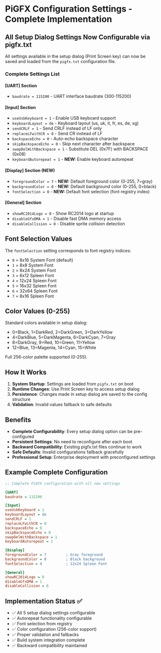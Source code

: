 # PiGFX Configuration Settings - Complete Implementation

## All Setup Dialog Settings Now Configurable via pigfx.txt

All settings available in the setup dialog (Print Screen key) can now be saved and loaded from the `pigfx.txt` configuration file.

### Complete Settings List

#### [UART] Section
- `baudrate = 115200` - UART interface baudrate (300-115200)

#### [Input] Section  
- `useUsbKeyboard = 1` - Enable USB keyboard support
- `keyboardLayout = de` - Keyboard layout (us, uk, it, fr, es, de, sg)
- `sendCRLF = 1` - Send CRLF instead of LF only
- `replaceLFwithCR = 0` - Send CR instead of LF
- `backspaceEcho = 0` - Auto-echo backspace character
- `skipBackspaceEcho = 0` - Skip next character after backspace
- `swapDelWithBackspace = 1` - Substitute DEL (0x7F) with BACKSPACE (0x08)
- `keyboardAutorepeat = 1` - **NEW:** Enable keyboard autorepeat

#### [Display] Section (NEW)
- `foregroundColor = 7` - **NEW:** Default foreground color (0-255, 7=gray)
- `backgroundColor = 0` - **NEW:** Default background color (0-255, 0=black)  
- `fontSelection = 0` - **NEW:** Default font selection (font registry index)

#### [General] Section
- `showRC2014Logo = 0` - Show RC2014 logo at startup
- `disableGfxDMA = 1` - Disable fast DMA memory access
- `disableCollision = 0` - Disable sprite collision detection

## Font Selection Values

The `fontSelection` setting corresponds to font registry indices:

- `0` = 8x16 System Font (default)
- `1` = 8x8 System Font
- `2` = 8x24 System Font  
- `3` = 6x12 Spleen Font
- `4` = 12x24 Spleen Font
- `5` = 16x32 Spleen Font
- `6` = 32x64 Spleen Font
- `7` = 8x16 Spleen Font

## Color Values (0-255)

Standard colors available in setup dialog:
- 0=Black, 1=DarkRed, 2=DarkGreen, 3=DarkYellow
- 4=DarkBlue, 5=DarkMagenta, 6=DarkCyan, 7=Gray
- 8=DarkGray, 9=Red, 10=Green, 11=Yellow  
- 12=Blue, 13=Magenta, 14=Cyan, 15=White

Full 256-color palette supported (0-255).

## How It Works

1. **System Startup**: Settings are loaded from `pigfx.txt` on boot
2. **Runtime Changes**: Use Print Screen key to access setup dialog
3. **Persistence**: Changes made in setup dialog are saved to the config structure
4. **Validation**: Invalid values fallback to safe defaults

## Benefits

- **Complete Configurability**: Every setup dialog option can be pre-configured
- **Persistent Settings**: No need to reconfigure after each boot
- **Backward Compatibility**: Existing pigfx.txt files continue to work
- **Safe Defaults**: Invalid configurations fallback gracefully
- **Professional Setup**: Enterprise deployment with preconfigured settings

## Example Complete Configuration

```ini
;; Complete PiGFX configuration with all new settings

[UART]
baudrate = 115200

[Input]  
useUsbKeyboard = 1
keyboardLayout = de
sendCRLF = 1
replaceLFwithCR = 0
backspaceEcho = 0
skipBackspaceEcho = 0
swapDelWithBackspace = 1
keyboardAutorepeat = 1

[Display]
foregroundColor = 7         ; Gray foreground
backgroundColor = 0         ; Black background  
fontSelection = 4           ; 12x24 Spleen Font

[General]
showRC2014Logo = 0
disableGfxDMA = 1
disableCollision = 0
```

## Implementation Status ✅

- ✅ All 5 setup dialog settings configurable
- ✅ Autorepeat functionality configurable  
- ✅ Font selection from registry
- ✅ Color configuration (256-color support)
- ✅ Proper validation and fallbacks
- ✅ Build system integration complete
- ✅ Backward compatibility maintained
